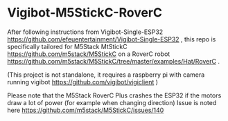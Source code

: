 # Vigibot-M5StickC-RoverC

After following instructions from Vigibot-Single-ESP32
https://github.com/efeuentertainment/Vigibot-Single-ESP32 ,
this repo is specifically tailored for M5Stack MtStickC
https://github.com/m5stack/M5StickC
on a RoverC robot
https://github.com/m5stack/M5StickC/tree/master/examples/Hat/RoverC .

(This project is not standalone, it requires a raspberry pi with camera running vigibot
https://github.com/vigibot/vigiclient )

Please note that the M5Stack RoverC Plus crashes the ESP32 if the motors draw a lot of power (for example when changing direction)
Issue is noted here https://github.com/m5stack/M5StickC/issues/140
